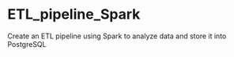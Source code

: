 # ETL_pipeline_Spark
Create an ETL pipeline using Spark to analyze data and store it into PostgreSQL


